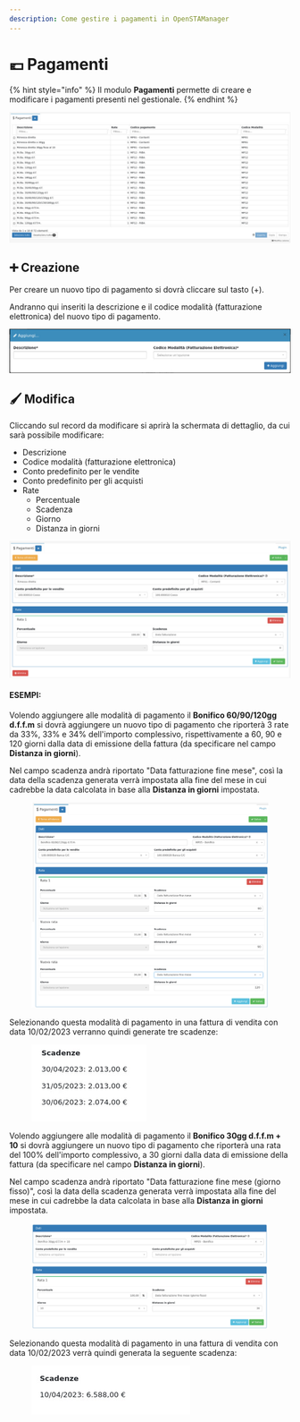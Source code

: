 ```yaml
---
description: Come gestire i pagamenti in OpenSTAManager
---
```


# 💶 Pagamenti

{% hint style="info" %}
Il modulo **Pagamenti** permette di creare e modificare i pagamenti presenti nel gestionale.
{% endhint %}

![](<../../../../.gitbook/assets/image (618).png>)

## ➕ Creazione

Per creare un nuovo tipo di pagamento si dovrà cliccare sul tasto (+).

Andranno qui inseriti la descrizione e il codice modalità (fatturazione elettronica) del nuovo tipo di pagamento.

![](<../../../../.gitbook/assets/image (37).png>)

## 🖌️ Modifica

Cliccando sul record da modificare si aprirà la schermata di dettaglio, da cui sarà possibile modificare:

* Descrizione
* Codice modalità (fatturazione elettronica)
* Conto predefinito per le vendite
* Conto predefinito per gli acquisti
* Rate
  * Percentuale
  * Scadenza
  * Giorno
  * Distanza in giorni

![](<../../../../.gitbook/assets/image (543).png>)

#### ESEMPI:

Volendo aggiungere alle modalità di pagamento il **Bonifico 60/90/120gg d.f.f.m** si dovrà aggiungere un nuovo tipo di pagamento che riporterà 3 rate da 33%, 33% e 34% dell'importo complessivo, rispettivamente a 60, 90 e 120 giorni dalla data di emissione della fattura (da specificare nel campo **Distanza in giorni**).

Nel campo scadenza andrà riportato "Data fatturazione fine mese", così la data della scadenza generata verrà impostata alla fine del mese in cui cadrebbe la data calcolata in base alla **Distanza in giorni** impostata.

<figure><img src="../../../../.gitbook/assets/pagamenti (1).png" alt=""><figcaption></figcaption></figure>

Selezionando questa modalità di pagamento in una fattura di vendita con data 10/02/2023  verranno quindi generate tre scadenze:

<figure><img src="../../../../.gitbook/assets/immagine (106).png" alt=""><figcaption></figcaption></figure>

Volendo aggiungere alle modalità di pagamento il **Bonifico 30gg d.f.f.m + 10** si dovrà aggiungere un nuovo tipo di pagamento che riporterà una rata del 100% dell'importo complessivo, a 30 giorni dalla data di emissione della fattura (da specificare nel campo **Distanza in giorni**).

Nel campo scadenza andrà riportato "Data fatturazione fine mese (giorno fisso)", così la data della scadenza generata verrà impostata alla fine del mese in cui cadrebbe la data calcolata in base alla **Distanza in giorni** impostata.

<figure><img src="../../../../.gitbook/assets/immagine (445).png" alt=""><figcaption></figcaption></figure>

Selezionando questa modalità di pagamento in una fattura di vendita con data 10/02/2023 verrà quindi generata la seguente scadenza:

<figure><img src="../../../../.gitbook/assets/immagine (105).png" alt=""><figcaption></figcaption></figure>
